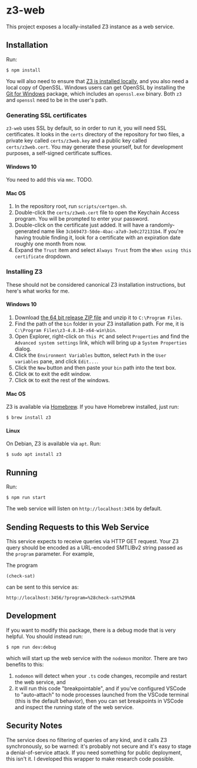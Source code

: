 # z3-web

This project exposes a locally-installed Z3 instance as a web service.

## Installation

Run:

```
$ npm install
```

You will also need to ensure that [Z3 is installed locally](https://github.com/Z3Prover/z3/releases), and you also need a local copy of OpenSSL. Windows users can get OpenSSL by installing the [Git for Windows](https://git-scm.com/download/win) package, which includes an `openssl.exe` binary. Both `z3` and `openssl` need to be in the user's path.

### Generating SSL certificates

`z3-web` uses SSL by default, so in order to run it, you will need SSL certificates. It looks in the `certs` directory of the repository for two files, a private key called `certs/z3web.key` and a public key called `certs/z3web.cert`. You may generate these yourself, but for development purposes, a self-signed certificate suffices.

#### Windows 10

You need to add this via `mmc`. TODO.

#### Mac OS

1. In the repository root, run `scripts/certgen.sh`.
2. Double-click the `certs/z3web.cert` file to open the Keychain Access program. You will be prompted to enter your password.
3. Double-click on the certificate just added. It will have a randomly-generated name like `3cb69473-50de-4bac-a7a9-3e0c272131b4`. If you're having trouble finding it, look for a certificate with an expiration date roughly one month from now.
4. Expand the `Trust` item and select `Always Trust` from the `When using this certificate` dropdown.

### Installing Z3

These should not be considered canonical Z3 installation instructions, but here's what works for me.

#### Windows 10

1. Download [the 64 bit release ZIP file](https://github.com/Z3Prover/z3/releases/download/z3-4.8.10/z3-4.8.10-x64-win.zip) and unzip it to `C:\Program Files`.
2. Find the path of the `bin` folder in your Z3 installation path. For me, it is `C:\Program Files\z3-4.8.10-x64-win\bin`.
3. Open Explorer, right-click on `This PC` and select `Properties` and find the `Advanced system settings` link, which will bring up a `System Properties` dialog.
4. Click the `Environment Variables` button, select `Path` in the `User variables` pane, and click `Edit...`.
5. Click the `New` button and then paste your `bin` path into the text box.
6. Click `OK` to exit the edit window.
7. Click `OK` to exit the rest of the windows.

#### Mac OS

Z3 is available via [Homebrew](https://brew.sh/). If you have Homebrew installed, just run:

```
$ brew install z3
```

#### Linux

On Debian, Z3 is available via `apt`. Run:

```
$ sudo apt install z3
```

## Running

Run:

```
$ npm run start
```

The web service will listen on `http://localhost:3456` by default.

## Sending Requests to this Web Service

This service expects to receive queries via HTTP GET request. Your Z3 query should be encoded as a URL-encoded SMTLIBv2 string passed as the `program` parameter. For example,

The program

```
(check-sat)
```

can be sent to this service as:

```
http://localhost:3456/?program=%28check-sat%29%0A
```

## Development

If you want to modify this package, there is a debug mode that is very helpful. You should instead run:

```
$ npm run dev:debug
```

which will start up the web service with the `nodemon` monitor. There are two benefits to this:

1. `nodemon` will detect when your `.ts` code changes, recompile and restart the web service, and
2. it will run this code "breakpointable", and if you've configured VSCode to "auto-attach" to node processes launched from the VSCode terminal (this is the default behavior), then you can set breakpoints in VSCode and inspect the running state of the web service.

## Security Notes

The service does no filtering of queries of any kind, and it calls Z3 synchronously, so be warned: it's probably not secure and it's easy to stage a denial-of-service attack. If you need something for public deployment, this isn't it. I developed this wrapper to make research code possible.
